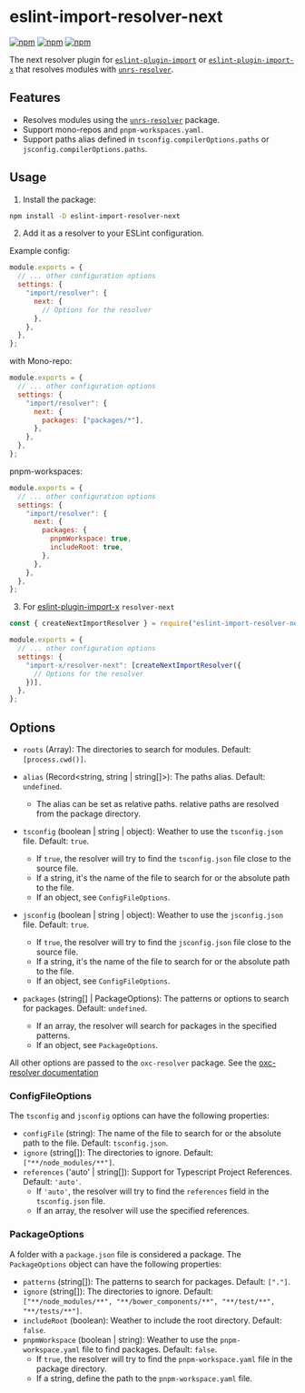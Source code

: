 # eslint-import-resolver-next

[![npm](https://img.shields.io/npm/v/eslint-import-resolver-next.svg)](https://www.npmjs.com/package/eslint-import-resolver-next)
[![npm](https://img.shields.io/npm/dw/eslint-import-resolver-next.svg)](https://www.npmjs.com/package/eslint-import-resolver-next)
[![npm](https://img.shields.io/npm/l/eslint-import-resolver-next.svg)](https://www.npmjs.com/package/eslint-import-resolver-next)

The next resolver plugin for [`eslint-plugin-import`](https://www.npmjs.com/package/eslint-plugin-import) or [`eslint-plugin-import-x`](https://www.npmjs.com/package/eslint-plugin-import-x) that resolves modules with [`unrs-resolver`](https://github.com/unrs/unrs-resolver).

## Features

- Resolves modules using the [`unrs-resolver`](https://github.com/unrs/unrs-resolver) package.
- Support mono-repos and `pnpm-workspaces.yaml`.
- Support paths alias defined in `tsconfig.compilerOptions.paths` or `jsconfig.compilerOptions.paths`.

## Usage

1. Install the package:

```sh
npm install -D eslint-import-resolver-next
```

2. Add it as a resolver to your ESLint configuration.

Example config:

```js
module.exports = {
  // ... other configuration options
  settings: {
    "import/resolver": {
      next: {
        // Options for the resolver
      },
    },
  },
};
```

with Mono-repo:

```js
module.exports = {
  // ... other configuration options
  settings: {
    "import/resolver": {
      next: {
        packages: ["packages/*"],
      },
    },
  },
};
```

pnpm-workspaces:

```js
module.exports = {
  // ... other configuration options
  settings: {
    "import/resolver": {
      next: {
        packages: {
          pnpmWorkspace: true,
          includeRoot: true,
        },
      },
    },
  },
};
```

3. For [eslint-plugin-import-x](https://github.com/un-ts/eslint-plugin-import-x/) `resolver-next`

```js
const { createNextImportResolver } = require("eslint-import-resolver-next");

module.exports = {
  // ... other configuration options
  settings: {
    "import-x/resolver-next": [createNextImportResolver({
      // Options for the resolver
    })],
  },
};
```

## Options

- `roots` (Array<string>): The directories to search for modules. Default: `[process.cwd()]`.

- `alias` (Record<string, string | string[]>): The paths alias. Default: `undefined`.
  * The alias can be set as relative paths. relative paths are resolved from the package directory.

- `tsconfig` (boolean | string | object): Weather to use the `tsconfig.json` file. Default: `true`.
  * If `true`, the resolver will try to find the `tsconfig.json` file close to the source file.
  * If a string, it's the name of the file to search for or the absolute path to the file.
  * If an object, see `ConfigFileOptions`.

- `jsconfig` (boolean | string | object): Weather to use the `jsconfig.json` file. Default: `true`.
  * If `true`, the resolver will try to find the `jsconfig.json` file close to the source file.
  * If a string, it's the name of the file to search for or the absolute path to the file.
  * If an object, see `ConfigFileOptions`.

- `packages` (string[] | PackageOptions): The patterns or options to search for packages. Default: `undefined`.
  * If an array, the resolver will search for packages in the specified patterns.
  * If an object, see `PackageOptions`.

All other options are passed to the `oxc-resolver` package. See the [oxc-resolver documentation](https://github.com/oxc-project/oxc-resolver#options)

### ConfigFileOptions

The `tsconfig` and `jsconfig` options can have the following properties:

- `configFile` (string): The name of the file to search for or the absolute path to the file. Default: `tsconfig.json`.
- `ignore` (string[]): The directories to ignore. Default: `["**/node_modules/**"]`.
- `references` ('auto' | string[]): Support for Typescript Project References. Default: `'auto'`.
  * If `'auto'`, the resolver will try to find the `references` field in the `tsconfig.json` file.
  * If an array, the resolver will use the specified references.

### PackageOptions

A folder with a `package.json` file is considered a package. The `PackageOptions` object can have the following properties:

- `patterns` (string[]): The patterns to search for packages. Default: `["."]`.
- `ignore` (string[]): The directories to ignore. Default: `["**/node_modules/**", "**/bower_components/**", "**/test/**", "**/tests/**"]`.
- `includeRoot` (boolean): Weather to include the root directory. Default: `false`.
- `pnpmWorkspace` (boolean | string): Weather to use the `pnpm-workspace.yaml` file to find packages. Default: `false`.
  * If `true`, the resolver will try to find the `pnpm-workspace.yaml` file in the package directory.
  * If a string, define the path to the `pnpm-workspace.yaml` file.
